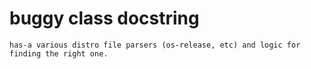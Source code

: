 # buggy class docstring

```text
has-a various distro file parsers (os-release, etc) and logic for finding the right one.
```
